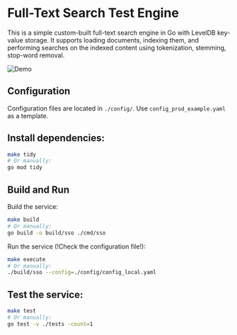 # Full-Text Search Test Engine 

This is a simple custom-built full-text search engine in Go with LevelDB key-value storage. It supports loading documents, indexing them, and performing searches on the indexed content using tokenization, stemming, stop-word removal.

![Demo](docs/demo.gif)

## Configuration
Configuration files are located in `./config/`. Use `config_prod_example.yaml` as a template. 

## Install dependencies:

```bash
make tidy
# Or manually:
go mod tidy
```

## Build and Run
Build the service:

```bash
make build
# Or manually:
go build -o build/sso ./cmd/sso
```

Run the service (!Check the configuration file!):

```bash
make execute
# Or manually:
./build/sso --config=./config/config_local.yaml
```

## Test the service:
```bash
make test
# Or manually:
go test -v ./tests -count=1
```

